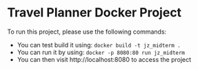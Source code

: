 # Travel Planner Docker Project

To run this project, please use the following commands:

* You can test build it using: `docker build -t jz_midterm .`
* You can run it by using: `docker -p 8080:80 run jz_midterm`
* You can then visit http://localhost:8080 to access the project

